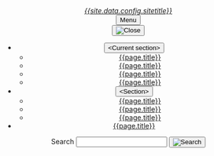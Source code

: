 
<div class="usa-overlay"></div>
<header class="usa-header usa-header--basic">
  <div class="usa-nav-container">
    <div class="usa-navbar">
      <div class="usa-logo" id="-logo">
        <em class="usa-logo__text"><a href="/" title="Home">{{site.data.config.sitetitle}}</a></em>
      </div>
      <button class="usa-menu-btn">Menu</button>
    </div>
    <nav aria-label="Primary navigation" class="usa-nav">
      <button class="usa-nav__close">
        <img src="/assets/img/usa-icons/close.svg" role="img" alt="Close" />
      </button>
      <ul class="usa-nav__primary usa-accordion">
        <li class="usa-nav__primary-item">
          <button
            class="usa-accordion__button usa-nav__link usa-current"
            aria-expanded="false"
            aria-controls="basic-nav-section-one"
          >
            <span>&lt;Current section&gt;</span>
          </button>
          <ul id="basic-nav-section-one" class="usa-nav__submenu">
            <li class="usa-nav__submenu-item">
              <a href="{{page.url}}"><span>{{page.title}}</span></a>
            </li>
            <li class="usa-nav__submenu-item">
              <a href="{{page.url}}"><span>{{page.title}}</span></a>
            </li>
            <li class="usa-nav__submenu-item">
              <a href="{{page.url}}"><span>{{page.title}}</span></a>
            </li>
            <li class="usa-nav__submenu-item">
              <a href="{{page.url}}"><span>{{page.title}}</span></a>
            </li>
          </ul>
        </li>
        <li class="usa-nav__primary-item">
          <button
            class="usa-accordion__button usa-nav__link"
            aria-expanded="false"
            aria-controls="basic-nav-section-two"
          >
            <span>&lt;Section&gt;</span>
          </button>
          <ul id="basic-nav-section-two" class="usa-nav__submenu">
            <li class="usa-nav__submenu-item">
              <a href="{{page.url}}"><span>{{page.title}}</span></a>
            </li>
            <li class="usa-nav__submenu-item">
              <a href="{{page.url}}"><span>{{page.title}}</span></a>
            </li>
            <li class="usa-nav__submenu-item">
              <a href="{{page.url}}"><span>{{page.title}}</span></a>
            </li>
          </ul>
        </li>
        <li class="usa-nav__primary-item">
          <a href="{{page.url}}" class="usa-nav-link"><span>{{page.title}}</span></a>
        </li>
      </ul>
      <section aria-label="Search component">
        <form class="usa-search usa-search--small" role="search">
          <label class="usa-sr-only" for="search-field">Search</label>
          <input
            class="usa-input"
            id="search-field"
            type="search"
            name="search"
          />
          <button class="usa-button" type="submit">
            <img
              src="/assets/img/usa-icons-bg/search--white.svg"
              class="usa-search__submit-icon"
              alt="Search"
            />
          </button>
        </form>
      </section>
    </nav>
  </div>
</header>